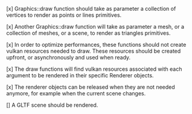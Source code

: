 [x] Graphics::draw function should take as parameter a collection of vertices to render as points or lines primitives.

[x] Another Graphics::draw function will take as parameter a mesh, or a collection of meshes, or a scene, to render as triangles primitives.

[x] In order to optimize performances, these functions should not create vulkan resources needed to draw. These resources should be created upfront, or asynchronously and used when ready.

[x] The draw functions will find vulkan resources associated with each argument to be rendered in their specific Renderer objects.

[x] The renderer objects can be released when they are not needed anymore, for example when the current scene changes.

[] A GLTF scene should be rendered.
